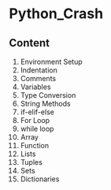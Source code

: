 # Python_Crash
## Content
1) Environment Setup
2) Indentation
3) Comments
4) Variables
5) Type Conversion
6) String Methods
7) if-elif-else
8) For Loop
9) while loop
10) Array
11) Function
12) Lists
13) Tuples
14) Sets
15) Dictionaries
   
